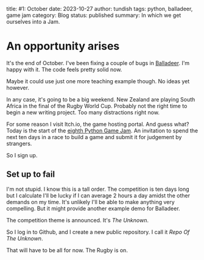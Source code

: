 title: #1: October
date: 2023-10-27
author: tundish
tags: python, balladeer, game jam
category: Blog
status: published
summary: In which we get ourselves into a Jam.

An opportunity arises
=====================

It's the end of October. I've been fixing a couple of bugs in [Balladeer](https://tundish.github.io/balladeer).
I'm happy with it. The code feels pretty solid now.

Maybe it could use just one more teaching example though. No ideas yet however.

In any case, it's going to be a big weekend.
New Zealand are playing South Africa in the final of the Rugby World Cup.
Probably not the right time to begin a new writing project. Too many distractions right now.

For some reason I visit Itch.io, the game hosting portal. And guess what? Today is the start of the
[eighth Python Game Jam](https://itch.io/jam/python-game-jam-8). An invitation to spend the next ten days in a race
to build a game and submit it for judgement by strangers.

So I sign up.

Set up to fail
--------------

I'm not stupid. I know this is a tall order. The competition is ten days long but I calculate I'll be lucky
if I can average 2 hours a day amidst the other demands on my time. It's unlikely I'll be able to make anything
very compelling. But it might provide another example demo for Balladeer.

The competition theme is announced. It's *The Unknown*.

So I log in to Github, and I create a new public repository. I call it *Repo Of The Unknown*.

That will have to be all for now. The Rugby is on.
